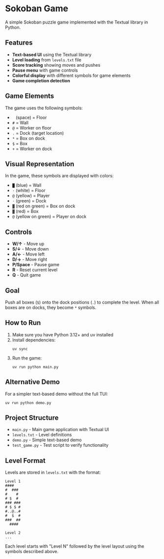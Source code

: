 # Sokoban Game

A simple Sokoban puzzle game implemented with the Textual library in Python.

## Features

- **Text-based UI** using the Textual library
- **Level loading** from `levels.txt` file
- **Score tracking** showing moves and pushes
- **Pause menu** with game controls
- **Colorful display** with different symbols for game elements
- **Game completion detection**

## Game Elements

The game uses the following symbols:

- ` ` (space) = Floor
- `#` = Wall  
- `@` = Worker on floor
- `.` = Dock (target location)
- `*` = Box on dock
- `$` = Box
- `+` = Worker on dock

## Visual Representation

In the game, these symbols are displayed with colors:

- `█` (blue) = Wall
- `·` (white) = Floor
- `@` (yellow) = Player
- `·` (green) = Dock
- `▓` (red on green) = Box on dock  
- `▓` (red) = Box
- `@` (yellow on green) = Player on dock

## Controls

- **W/↑** - Move up
- **S/↓** - Move down  
- **A/←** - Move left
- **D/→** - Move right
- **P/Space** - Pause game
- **R** - Reset current level
- **Q** - Quit game

## Goal

Push all boxes (`$`) onto the dock positions (`.`) to complete the level.
When all boxes are on docks, they become `*` symbols.

## How to Run

1. Make sure you have Python 3.12+ and uv installed
2. Install dependencies:
   ```
   uv sync
   ```
3. Run the game:
   ```
   uv run python main.py
   ```

## Alternative Demo

For a simpler text-based demo without the full TUI:
```
uv run python demo.py
```

## Project Structure

- `main.py` - Main game application with Textual UI
- `levels.txt` - Level definitions
- `demo.py` - Simple text-based demo
- `test_game.py` - Test script to verify functionality

## Level Format

Levels are stored in `levels.txt` with the format:
```
Level 1
####
#  ###
#    #
# $  #
### ###
# $ $ #
#..@..#
#  $  #
###  ##
  ####

Level 2
...
```

Each level starts with "Level N" followed by the level layout using the symbols described above.